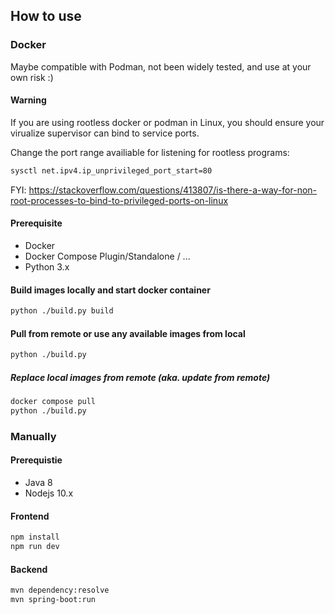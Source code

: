 ## How to use

### Docker

Maybe compatible with Podman, not been widely tested, and use at your own risk :)

#### Warning

If you are using rootless docker or podman in Linux, you should ensure your virualize supervisor can bind to service ports.

Change the port range availiable for listening for rootless programs: 

```bash
sysctl net.ipv4.ip_unprivileged_port_start=80
```

FYI: https://stackoverflow.com/questions/413807/is-there-a-way-for-non-root-processes-to-bind-to-privileged-ports-on-linux

#### Prerequisite

- Docker
- Docker Compose Plugin/Standalone / ...
- Python 3.x

#### Build images locally and start docker container
```bash
python ./build.py build
```

#### Pull from remote or use any available images from local
```bash
python ./build.py
```

##### Replace local images from remote (aka. update from remote)
```bash
docker compose pull
python ./build.py
```

### Manually

#### Prerequistie

- Java 8
- Nodejs 10.x

#### Frontend
```bash
npm install
npm run dev
```

#### Backend
```bash
mvn dependency:resolve
mvn spring-boot:run
```
